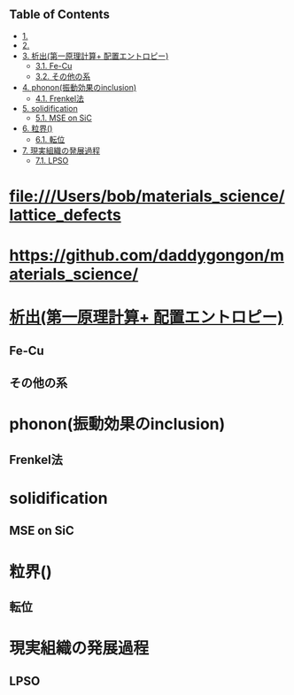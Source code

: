 <div id="table-of-contents">
<h2>Table of Contents</h2>
<div id="text-table-of-contents">
<ul>
<li><a href="#sec-1">1. </a></li>
<li><a href="#sec-2">2. </a></li>
<li><a href="#sec-3">3. 析出(第一原理計算+ 配置エントロピー)</a>
<ul>
<li><a href="#sec-3-1">3.1. Fe-Cu</a></li>
<li><a href="#sec-3-2">3.2. その他の系</a></li>
</ul>
</li>
<li><a href="#sec-4">4. phonon(振動効果のinclusion)</a>
<ul>
<li><a href="#sec-4-1">4.1. Frenkel法</a></li>
</ul>
</li>
<li><a href="#sec-5">5. solidification</a>
<ul>
<li><a href="#sec-5-1">5.1. MSE on SiC</a></li>
</ul>
</li>
<li><a href="#sec-6">6. 粒界()</a>
<ul>
<li><a href="#sec-6-1">6.1. 転位</a></li>
</ul>
</li>
<li><a href="#sec-7">7. 現実組織の発展過程</a>
<ul>
<li><a href="#sec-7-1">7.1. LPSO</a></li>
</ul>
</li>
</ul>
</div>
</div>


# <file:///Users/bob/materials_science/lattice_defects><a id="sec-1" name="sec-1"></a>

# <https://github.com/daddygongon/materials_science/><a id="sec-2" name="sec-2"></a>

# [析出(第一原理計算+ 配置エントロピー)](../nucleation_theory)<a id="sec-3" name="sec-3"></a>

## Fe-Cu<a id="sec-3-1" name="sec-3-1"></a>

## その他の系<a id="sec-3-2" name="sec-3-2"></a>

# phonon(振動効果のinclusion)<a id="sec-4" name="sec-4"></a>

## Frenkel法<a id="sec-4-1" name="sec-4-1"></a>

# solidification<a id="sec-5" name="sec-5"></a>

## MSE on SiC<a id="sec-5-1" name="sec-5-1"></a>

# 粒界()<a id="sec-6" name="sec-6"></a>

## 転位<a id="sec-6-1" name="sec-6-1"></a>

# 現実組織の発展過程<a id="sec-7" name="sec-7"></a>

## LPSO<a id="sec-7-1" name="sec-7-1"></a>
